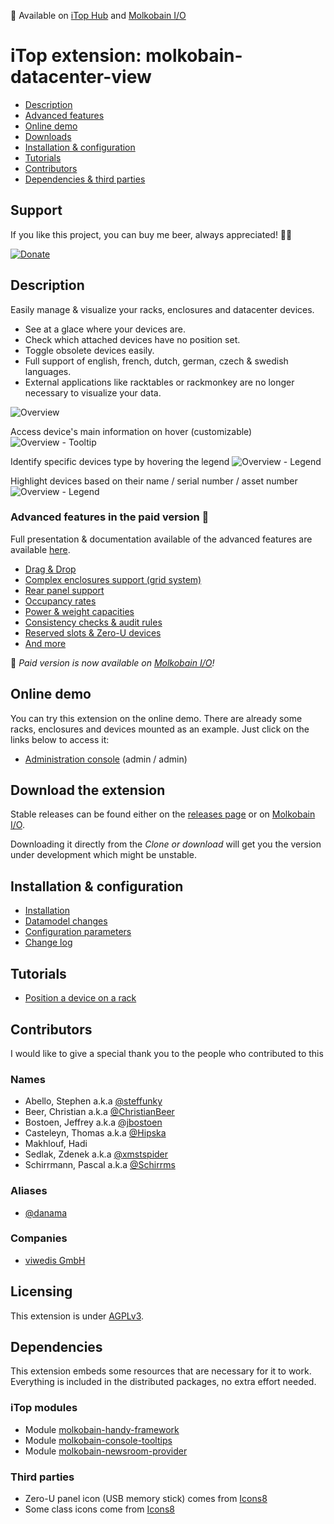 👋 Available on [iTop Hub](https://store.itophub.io/en_US/products/molkobain-datacenter-view) and [Molkobain I/O](https://www.molkobain.com/product/datacenter-view/)

# iTop extension: molkobain-datacenter-view

  * [Description](#description)
  * [Advanced features](#advanced-features-in-the-paid-version-)
  * [Online demo](#online-demo)
  * [Downloads](#download-the-extension)
  * [Installation & configuration](#installation--configuration)
  * [Tutorials](#tutorials)
  * [Contributors](#contributors)
  * [Dependencies & third parties](#dependencies)

## Support
If you like this project, you can buy me beer, always appreciated! 🍻😁

[![Donate](https://img.shields.io/static/v1?label=Donate&message=Molkobain%20I/O&color=green&style=flat&logo=paypal)](https://www.paypal.com/cgi-bin/webscr?cmd=_s-xclick&hosted_button_id=BZR88J33D4RG6&source=url)

## Description
Easily manage & visualize your racks, enclosures and datacenter devices.

  * See at a glace where your devices are.
  * Check which attached devices have no position set.
  * Toggle obsolete devices easily.
  * Full support of english, french, dutch, german, czech & swedish languages.
  * External applications like racktables or rackmonkey are no longer necessary to visualize your data.

![Overview](docs/mdv-overview-01.png)

Access device's main information on hover (customizable)
![Overview - Tooltip](docs/mdv-overview-02.png)

Identify specific devices type by hovering the legend
![Overview - Legend](docs/mdv-overview-03.png)

Highlight devices based on their name / serial number / asset number
![Overview - Legend](docs/mdv-overview-04.png)


### Advanced features in the paid version 🚀
Full presentation & documentation available of the advanced features are available [here](https://molkobain.github.io/itop-extensions-documentation/molkobain-datacenter-view-extended/).

  * [Drag & Drop](https://molkobain.github.io/itop-extensions-documentation/molkobain-datacenter-view-extended/docs/features/drag-and-drop.html)
  * [Complex enclosures support (grid system)](https://molkobain.github.io/itop-extensions-documentation/molkobain-datacenter-view-extended/docs/features/complex-enclosures.html)
  * [Rear panel support](https://molkobain.github.io/itop-extensions-documentation/molkobain-datacenter-view-extended/docs/features/graphical-tab-overview.html)
  * [Occupancy rates](https://molkobain.github.io/itop-extensions-documentation/molkobain-datacenter-view-extended/docs/features/occupancy-rates.html)
  * [Power & weight capacities](https://molkobain.github.io/itop-extensions-documentation/molkobain-datacenter-view-extended/#documentation)
  * [Consistency checks & audit rules](https://molkobain.github.io/itop-extensions-documentation/molkobain-datacenter-view-extended/#documentation)
  * [Reserved slots & Zero-U devices](https://molkobain.github.io/itop-extensions-documentation/molkobain-datacenter-view-extended/#documentation)
  * [And more](https://molkobain.github.io/itop-extensions-documentation/molkobain-datacenter-view-extended/#documentation)

👋 _Paid version is now available on [Molkobain I/O](https://www.molkobain.com/product/datacenter-view-extended/)!_

## Online demo
You can try this extension on the online demo. There are already some racks, enclosures and devices mounted as an example. Just click on the links below to access it:

  * [Administration console](http://mbc.itop.molkobain.com/pages/UI.php?operation=details&class=Rack&id=15&c[menu]=SearchCIs&auth_user=admin&auth_pwd=admin#tabbedContent_0=8) (admin / admin)

## Download the extension
Stable releases can be found either on the [releases page](https://github.com/Molkobain/itop-datacenter-view/releases) or on [Molkobain I/O](https://www.molkobain.com/product/datacenter-view/).

Downloading it directly from the *Clone or download* will get you the version under development which might be unstable.

## Installation & configuration

  * [Installation](docs/configuration/installation.md)
  * [Datamodel changes](docs/configuration/datamodel-changes.md)
  * [Configuration parameters](docs/configuration/configuration-parameters.md)
  * [Change log](CHANGELOG.md)

## Tutorials

  * [Position a device on a rack](docs/tutorials/position-device-on-rack.md)

## Contributors
I would like to give a special thank you to the people who contributed to this

### Names

 * Abello, Stephen  a.k.a [@steffunky](https://github.com/steffunky)
 * Beer, Christian a.k.a [@ChristianBeer](https://github.com/ChristianBeer)
 * Bostoen, Jeffrey a.k.a [@jbostoen](https://github.com/jbostoen)
 * Casteleyn, Thomas a.k.a [@Hipska](https://github.com/Hipska)
 * Makhlouf, Hadi
 * Sedlak, Zdenek a.k.a [@xmstspider](https://github.com/xmstspider)
 * Schirrmann, Pascal a.k.a [@Schirrms](https://github.com/Schirrms)
   
### Aliases

 * [@danama](https://github.com/danama)

### Companies

 * [viwedis GmbH](https://www.viwedis.de/)

## Licensing
This extension is under [AGPLv3](https://en.wikipedia.org/wiki/GNU_Affero_General_Public_License).

## Dependencies
This extension embeds some resources that are necessary for it to work. \
Everything is included in the distributed packages, no extra effort needed.

### iTop modules

  * Module [molkobain-handy-framework](https://github.com/Molkobain/itop-handy-framework)
  * Module [molkobain-console-tooltips](https://github.com/Molkobain/itop-console-tooltips)
  * Module [molkobain-newsroom-provider](https://github.com/Molkobain/itop-newsroom-provider)

### Third parties

  * Zero-U panel icon (USB memory stick) comes from [Icons8](https://icons8.com/icon/FlnYHAW3wYBn/usb-memory-stick)
  * Some class icons come from [Icons8](https://icons8.com)
  